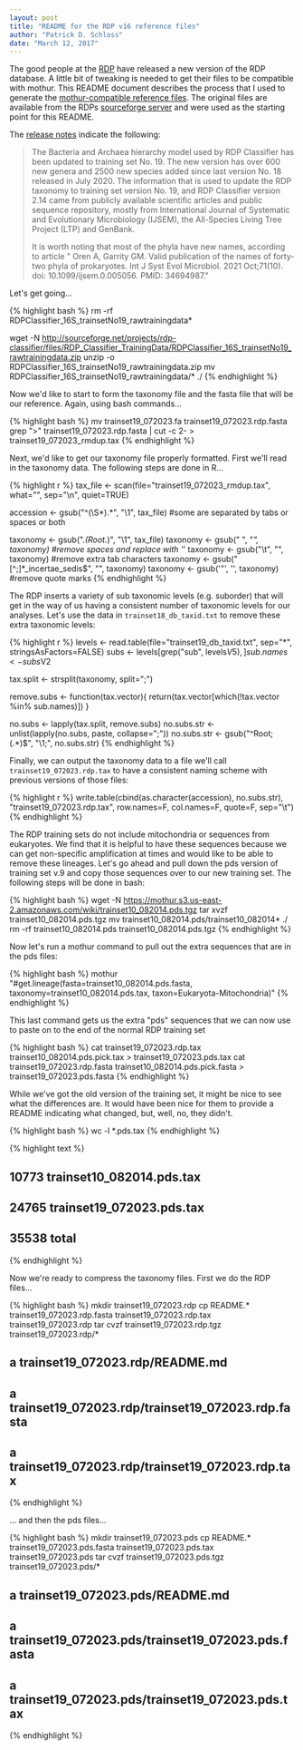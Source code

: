 ```yaml
---
layout: post
title: "README for the RDP v16 reference files"
author: "Patrick D. Schloss"
date: "March 12, 2017"
---
```


The good people at the [RDP](http://rdp.cme.msu.edu) have released a new version of the RDP database. A little bit of tweaking is needed to get their files to be compatible with mothur. This README document describes the process that I used to generate the [mothur-compatible reference files](http://mothur.org/wiki/RDP_reference_files). The original files are available from the RDPs [sourceforge server](http://sourceforge.net/projects/rdp-classifier/files/RDP_Classifier_TrainingData/) and were used as the starting point for this README.

The [release notes](http://rdp.cme.msu.edu/misc/rel10info.jsp#release11_history) indicate the following:

> The Bacteria and Archaea hierarchy model used by RDP Classifier has been updated to training set No. 19. The new version has over 600 new genera and 2500 new species added since last version No. 18 released in July 2020. The information that is used to update the RDP taxonomy to training set version No. 19, and RDP Classifier version 2.14 came from publicly available scientific articles and public sequence repository, mostly from International Journal of Systematic and Evolutionary Microbiology (IJSEM), the All-Species Living Tree Project (LTP) and GenBank.
> 
> It is worth noting that most of the phyla have new names, according to article "
Oren A, Garrity GM. Valid publication of the names of forty-two phyla of prokaryotes. Int J Syst Evol Microbiol. 2021 Oct;71(10). doi: 10.1099/ijsem.0.005056. PMID: 34694987."

Let's get going...

{% highlight bash %}
rm -rf RDPClassifier_16S_trainsetNo19_rawtrainingdata*

wget -N http://sourceforge.net/projects/rdp-classifier/files/RDP_Classifier_TrainingData/RDPClassifier_16S_trainsetNo19_rawtrainingdata.zip
unzip -o RDPClassifier_16S_trainsetNo19_rawtrainingdata.zip
mv RDPClassifier_16S_trainsetNo19_rawtrainingdata/* ./
{% endhighlight %}

Now we'd like to start to form the taxonomy file and the fasta file that will be our reference. Again, using bash commands...

{% highlight bash %}
mv trainset19_072023.fa trainset19_072023.rdp.fasta
grep ">" trainset19_072023.rdp.fasta | cut -c 2- > trainset19_072023_rmdup.tax
{% endhighlight %}


Next, we'd like to get our taxonomy file properly formatted. First we'll read in the taxonomy data. The following steps are done in R...


{% highlight r %}
tax_file <- scan(file="trainset19_072023_rmdup.tax", what="", sep="\n", quiet=TRUE)

accession <- gsub("^(\\S*).*", "\\1", tax_file) #some are separated by tabs or spaces or both

taxonomy <- gsub(".*(Root.*)", "\\1", tax_file)
taxonomy <- gsub(" ", "_", taxonomy)	#remove spaces and replace with '_'
taxonomy <- gsub("\t", "", taxonomy)	#remove extra tab characters
taxonomy <- gsub("[^;]*_incertae_sedis$", "", taxonomy)
taxonomy <- gsub('\"', '', taxonomy) #remove quote marks
{% endhighlight %}

The RDP inserts a variety of sub taxonomic levels (e.g. suborder) that will get in the way of us having a consistent number of taxonomic levels for our analyses. Let's use the data in `trainset18_db_taxid.txt` to remove these extra taxonomic levels:


{% highlight r %}
levels <- read.table(file="trainset19_db_taxid.txt", sep="*", stringsAsFactors=FALSE)
subs <- levels[grep("sub", levels$V5),]
sub.names <- subs$V2

tax.split <- strsplit(taxonomy, split=";")

remove.subs <- function(tax.vector){
	return(tax.vector[which(!tax.vector %in% sub.names)])
}

no.subs <- lapply(tax.split, remove.subs)
no.subs.str <- unlist(lapply(no.subs, paste, collapse=";"))
no.subs.str <- gsub("^Root;(.*)$", "\\1;", no.subs.str)
{% endhighlight %}

Finally, we can output the taxonomy data to a file we'll call `trainset19_072023.rdp.tax` to have a consistent naming scheme with previous versions of those files:


{% highlight r %}
write.table(cbind(as.character(accession), no.subs.str), "trainset19_072023.rdp.tax", row.names=F, col.names=F, quote=F, sep="\t")
{% endhighlight %}

The RDP training sets do not include mitochondria or sequences from eukaryotes. We find that it is helpful to have these sequences because we can get non-specific amplification at times and would like to be able to remove these lineages. Let's go ahead and pull down the pds version of training set v.9 and copy those sequences over to our new training set. The following steps will be done in bash:

{% highlight bash %}
wget -N https://mothur.s3.us-east-2.amazonaws.com/wiki/trainset10_082014.pds.tgz
tar xvzf trainset10_082014.pds.tgz
mv trainset10_082014.pds/trainset10_082014* ./
rm -rf trainset10_082014.pds trainset10_082014.pds.tgz
{% endhighlight %}

Now let's run a mothur command to pull out the extra sequences that are in the pds files:


{% highlight bash %}
mothur "#get.lineage(fasta=trainset10_082014.pds.fasta, taxonomy=trainset10_082014.pds.tax, taxon=Eukaryota-Mitochondria)"
{% endhighlight %}

This last command gets us the extra "pds" sequences that we can now use to paste on to the end of the normal RDP training set


{% highlight bash %}
cat trainset19_072023.rdp.tax trainset10_082014.pds.pick.tax > trainset19_072023.pds.tax
cat trainset19_072023.rdp.fasta trainset10_082014.pds.pick.fasta > trainset19_072023.pds.fasta
{% endhighlight %}

While we've got the old version of the training set, it might be nice to see what the differences are. It would have been nice for them to provide a README indicating what changed, but, well, no, they didn't.


{% highlight bash %}
wc -l *.pds.tax
{% endhighlight %}




{% highlight text %}
##   10773 trainset10_082014.pds.tax
##   24765 trainset19_072023.pds.tax
##   35538 total
{% endhighlight %}

Now we're ready to compress the taxonomy files. First we do the RDP files...


{% highlight bash %}
mkdir trainset19_072023.rdp
cp README.* trainset19_072023.rdp.fasta trainset19_072023.rdp.tax trainset19_072023.rdp
tar cvzf trainset19_072023.rdp.tgz  trainset19_072023.rdp/*

##   a trainset19_072023.rdp/README.md
##   a trainset19_072023.rdp/trainset19_072023.rdp.fasta
##   a trainset19_072023.rdp/trainset19_072023.rdp.tax
{% endhighlight %}

... and then the pds files...


{% highlight bash %}
mkdir trainset19_072023.pds
cp README.* trainset19_072023.pds.fasta trainset19_072023.pds.tax trainset19_072023.pds
tar cvzf trainset19_072023.pds.tgz  trainset19_072023.pds/*

##   a trainset19_072023.pds/README.md
##   a trainset19_072023.pds/trainset19_072023.pds.fasta
##   a trainset19_072023.pds/trainset19_072023.pds.tax
{% endhighlight %}
